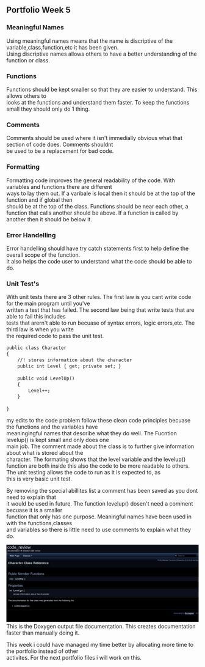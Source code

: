 ## Portfolio Week 5

### Meaningful Names
Using meaningful names means that the name is discriptive of the variable,class,function,etc it has been given.  
Using discriptive names allows others to have a better understanding of the function or class.

### Functions
Functions should be kept smaller so that they are easier to understand. This allows others to   
looks at the functions and understand them faster. To keep the functions small they should only do 1 thing.

### Comments
Comments should be used where it isn't immedially obvious what that section of code does. Comments shouldnt  
be used to be a replacement for bad code.

### Formatting
Formatting code improves the general readability of the code. With variables and functions there are different  
ways to lay them out. If a varibale is local then it should be at the top of the function and if global then  
should be at the top of the class. Functions should be near each other, a function that calls another should be above.
If a function is called by another then it should be below it.

### Error Handelling 
Error handelling should have try catch statements first to help define the overall scope of the function.  
It also helps the code user to understand what the code should be able to do.

### Unit Test's
With unit tests there are 3 other rules. The first law is you cant write code for the main program until you've  
written a test that has failed. The second law being that write tests that are able to fail this includes  
tests that arern't able to run becuase of syntax errors, logic errors,etc. The third law is when you write  
the required code to pass the unit test.

```
public class Character
{
    //! stores information about the character
    public int Level { get; private set; }

    public void LevelUp()
    {
        Level++;
    }

}
```

my edits to the code problem follow these clean code principles becuase the functions and the variables have  
meaningingful names that describe what they do well. The Fucntion levelup() is kept small and only does one  
main job. The comment made about the class is to further give information about what is stored about the  
character. The formating shows that the level variable and the levelup() function are both inside this also 
the code to be more readable to others. The unit testing allows the code to run as it is expected to, as  
this is very basic unit test.

By removing the special abillites list a comment has been saved as you dont need to explain that  
it would be used in future. The function levelup() dosen't need a comment becuase it is a smaller   
function that only has one purpose. Meaningful names have been used in with the functions,classes  
and variables so there is little need to use comments to explain what they do.

![Doxygen Output](https://github.com/euan-maccoll/SoftwareEngineering/blob/master/images/doxygen_output.png)  
This is the Doxygen output file documentation. This creates documentation faster than manually doing it.


This week i could have managed my time better by allocating more time to the portfolio instead of other  
activites. For the next portfolio files i will work on this.

